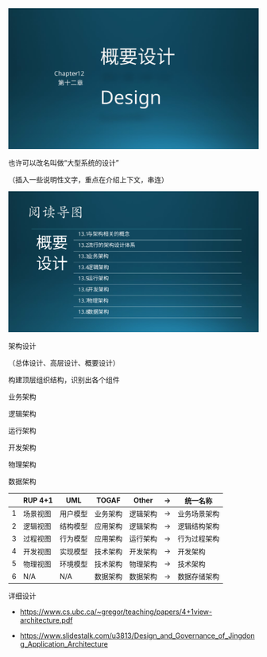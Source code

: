 

<img src="img/Slide1.SVG"/>

也许可以改名叫做“大型系统的设计”


（插入一些说明性文字，重点在介绍上下文，串连）


<img src="img/Slide2.SVG"/>



架构设计

（总体设计、高层设计、概要设计）


构建顶层组织结构，识别出各个组件

业务架构

逻辑架构

运行架构

开发架构

物理架构

数据架构


||RUP 4+1|UML|TOGAF|Other|$\rightarrow$|统一名称|
|-|-|-|-|-|-|-|
|1|场景视图|用户模型|业务架构|逻辑架构|$\rightarrow$|业务场景架构|
|2|逻辑视图|结构模型|应用架构|逻辑架构|$\rightarrow$|逻辑结构架构|
|3|过程视图|行为模型|应用架构|运行架构|$\rightarrow$|行为过程架构|
|4|开发视图|实现模型|技术架构|开发架构|$\rightarrow$|开发架构|
|5|物理视图|环境模型|技术架构|物理架构|$\rightarrow$|技术架构|
|6|N/A|N/A|数据架构|数据架构|$\rightarrow$|数据存储架构|


详细设计

- https://www.cs.ubc.ca/~gregor/teaching/papers/4+1view-architecture.pdf


- https://www.slidestalk.com/u3813/Design_and_Governance_of_Jingdong_Application_Architecture
